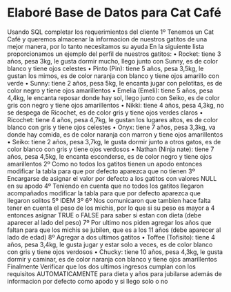 # Elaboré Base de Datos para Cat Café
Usando SQL completar los requerimientos del cliente
1º
Tenemos un Cat Café y queremos almacenar la informacion de nuestros gatitos de una mejor manera, por lo tanto necesitamos su ayuda En la siguiente lista proporcionamos un ejemplo del perfil de nuestros gatitos:
•	Rocket: tiene 3 años, pesa 3kg, le gusta dormir mucho, llego junto con Sunny, es de color blanco y tiene ojos celestes
•	Pinto (Pin): tiene 5 años, pesa 3,5kg, le gustan los mimos, es de color naranja con blanco y tiene ojos amarillo con verde
•	Sunny: tiene 2 años, pesa 5kg, le encanta jugar con pelotitas, es de color negro y tiene ojos amarillentos
•	Emelia (Emeli): tiene 5 años, pesa 4,4kg, le encanta reposar donde hay sol, llego junto con Seiko, es de color gris con negro y tiene ojos amarillentos
•	Nikki: tiene 4 años, pesa 4,3kg, no se despega de Ricochet, es de color gris y tiene ojos verdes claros
•	Ricochet: tiene 4 años, pesa 4,7kg, le gustan los lugares altos, es de color blanco con gris y tiene ojos celestes
•	Onyx: tiene 7 años, pesa 3,3kg, va donde hay comida, es de color naranja con marron y tiene ojos amarillentos
•	Seiko: tiene 2 años, pesa 3,7kg, le gusta dormir junto a otros gatos, es de color blanco con gris y tiene ojos verdosos
•	Nathan (Ninja nate): tiene 7 años, pesa 4,5kg, le encanta esconderse, es de color negro y tiene ojos amarillentos
2º
Como no todos los gatitos tienen un apodo entonces modificar la tabla para que por defecto aparezca que no tienen
3º
Encargarse de asignar el valor por defecto a los gatitos con valores NULL en su apodo
4º
Teniendo en cuenta que no todos los gatitos llegaron acompañados modificar la tabla para que por defecto aparezca que llegaron solitos
5º
IDEM 3º
6º
Nos comunicaron que tambien hace falta tener en cuenta el peso de los michis, por lo que si su peso es mayor a 4 entonces asignar TRUE o FALSE para saber si estan con dieta (debe aparecer al lado del peso)
7º
Por ultimo nos piden agregar los años que faltan para que los michis se jubilen, que es a los 11 años (debe aparecer al lado de edad)
8º Agregar a dos ultimos gatitos
•	Toffee (Tofisito): tiene 4 años, pesa 3,4kg, le gusta jugar y estar solo a veces, es de color blanco con gris y tiene ojos verdosos
•	Chucky: tiene 10 años, pesa 4,3kg, le gusta dormir y caminar, es de color naranja con blanco y tiene ojos amarillentos
Finalmente Verificar que los dos ultimos ingresos cumplan con los
requisitos AUTOMATICAMENTE para dieta y años para jubilarse además
de informacion por defecto como apodo y si llego solo o no
